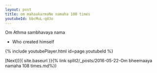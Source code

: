 ```yaml
---
layout: post
title: om mahaakarmaNe namaha 108 times
youtubeId: bbcMuL-qd3o
---
```

 
 
Om Athma sambhavaya nama 
 
 -  Who created himself 
 
  
 
  
 
 
 
 
 
 


{% include youtubePlayer.html id=page.youtubeId %}
 
[Next]({{ site.baseurl }}{% link  split2/_posts/2016-05-22-Om bheemaaya namaha 108 times.md%})
 
